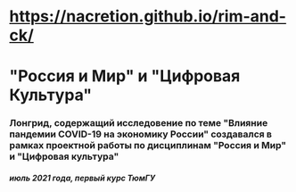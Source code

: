 #  https://nacretion.github.io/rim-and-ck/
<h1>"Россия и Мир" и "Цифровая Культура"</h1>
<h3>Лонгрид, содержащий исследовение по теме "Влияние пандемии COVID-19 на экономику России" 
  создавался в рамках проектной работы по дисциплинам "Россия и Мир" и "Цифровая культура" <br>
 <h5>июль 2021 года, первый курс ТюмГУ</h5>

